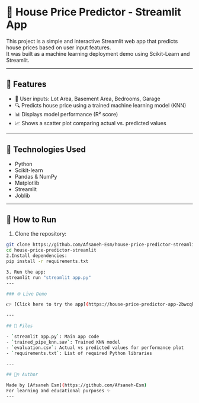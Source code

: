 # 🏡 House Price Predictor - Streamlit App

This project is a simple and interactive Streamlit web app that predicts house prices based on user input features.  
It was built as a machine learning deployment demo using Scikit-Learn and Streamlit.

---

## 📌 Features

- 🔢 User inputs: Lot Area, Basement Area, Bedrooms, Garage
- 🔍 Predicts house price using a trained machine learning model (KNN)
- 📊 Displays model performance (R² score)
- 📈 Shows a scatter plot comparing actual vs. predicted values

---

## 🧠 Technologies Used

- Python
- Scikit-learn
- Pandas & NumPy
- Matplotlib
- Streamlit
- Joblib

---

## 🚀 How to Run

1. Clone the repository:
```bash
git clone https://github.com/Afsaneh-Esm/house-price-predictor-streamlit.git
cd house-price-predictor-streamlit
2.Install dependencies:
pip install -r requirements.txt

3. Run the app:
streamlit run "streamlit app.py"
---

### 🌐 Live Demo

👉 [Click here to try the app](https://house-price-predictor-app-2bwcqkxe8dwb8hmtsvet3b.streamlit.app)

---

## 📁 Files

- `streamlit app.py`: Main app code
- `trained_pipe_knn.sav`: Trained KNN model
- `evaluation.csv`: Actual vs predicted values for performance plot
- `requirements.txt`: List of required Python libraries

---

## 🙋‍♀️ Author

Made by [Afsaneh Esm](https://github.com/Afsaneh-Esm)  
For learning and educational purposes ✨
---
